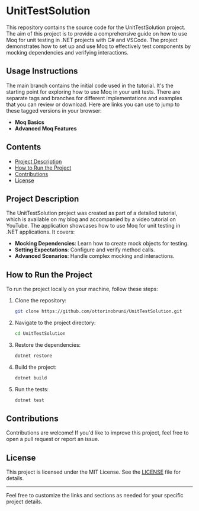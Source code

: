 
# UnitTestSolution

This repository contains the source code for the UnitTestSolution project. The aim of this project is to provide a comprehensive guide on how to use Moq for unit testing in .NET projects with C# and VSCode. The project demonstrates how to set up and use Moq to effectively test components by mocking dependencies and verifying interactions.

## Usage Instructions

The main branch contains the initial code used in the tutorial. It's the starting point for exploring how to use Moq in your unit tests. There are separate tags and branches for different implementations and examples that you can review or download. Here are links you can use to jump to these tagged versions in your browser:

- **Moq Basics**
- **Advanced Moq Features**

## Contents

- [Project Description](#project-description)
- [How to Run the Project](#how-to-run-the-project)
- [Contributions](#contributions)
- [License](#license)

## Project Description

The UnitTestSolution project was created as part of a detailed tutorial, which is available on my blog and accompanied by a video tutorial on YouTube. The application showcases how to use Moq for unit testing in .NET applications. It covers:

- **Mocking Dependencies**: Learn how to create mock objects for testing.
- **Setting Expectations**: Configure and verify method calls.
- **Advanced Scenarios**: Handle complex mocking and interactions.

## How to Run the Project

To run the project locally on your machine, follow these steps:

1. Clone the repository:
    ```bash
    git clone https://github.com/ottorinobruni/UnitTestSolution.git
    ```
2. Navigate to the project directory:
    ```bash
    cd UnitTestSolution
    ```
3. Restore the dependencies:
    ```bash
    dotnet restore
    ```
4. Build the project:
    ```bash
    dotnet build
    ```
5. Run the tests:
    ```bash
    dotnet test
    ```

## Contributions

Contributions are welcome! If you'd like to improve this project, feel free to open a pull request or report an issue.

## License

This project is licensed under the MIT License. See the [LICENSE](LICENSE) file for details.

---

Feel free to customize the links and sections as needed for your specific project details.
